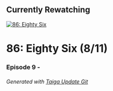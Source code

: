 ﻿
## Currently Rewatching

[![86: Eighty Six](https://s4.anilist.co/file/anilistcdn/media/anime/cover/medium/bx116589-WSpNedJdAH3L.jpg)](https://anilist.co/anime/116589)

# 86: Eighty Six (8/11)

### Episode 9 - 

###### *Generated with [Taiga Update Git](https://github.com/nike4613/taiga-update-git)*